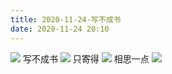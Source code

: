 ```yaml
---
title: 2020-11-24-写不成书
date: 2020-11-24 20:10
---
```

![](./_image/2020-11-24/2ac3a965b543f4be2160470e4aa3aa0e.jpeg)
写不成书
![](./_image/2020-11-24/0a507c48a168e2369c03c8aed3a859a1.jpeg)
只寄得
![](./_image/2020-11-24/d4fe27fc3b3a306e69bd141abe2ffc6f.jpeg)
相思一点
![](./_image/2020-11-24/d5417219ee6e172bcba3154e0952098a.jpeg)

